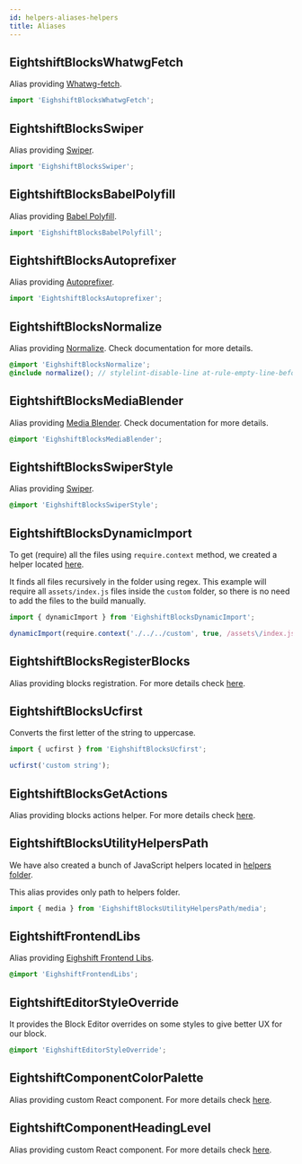 ```yaml
---
id: helpers-aliases-helpers
title: Aliases
---
```


## EightshiftBlocksWhatwgFetch

Alias providing [Whatwg-fetch](https://www.npmjs.com/package/whatwg-fetch).

```js
import 'EighshiftBlocksWhatwgFetch';
```

## EightshiftBlocksSwiper

Alias providing [Swiper](https://www.npmjs.com/package/swiper).

```js
import 'EighshiftBlocksSwiper';
```

## EightshiftBlocksBabelPolyfill

Alias providing [Babel Polyfill](https://babeljs.io/docs/en/babel-polyfill).

```js
import 'EighshiftBlocksBabelPolyfill';
```

## EightshiftBlocksAutoprefixer

Alias providing [Autoprefixer](https://github.com/postcss/autoprefixer).

```js
import 'EightshiftBlocksAutoprefixer';
```

## EightshiftBlocksNormalize

Alias providing [Normalize](https://www.npmjs.com/package/normalize-scss). Check documentation for more details.

```scss
@import 'EighshiftBlocksNormalize';
@include normalize(); // stylelint-disable-line at-rule-empty-line-before
```

## EightshiftBlocksMediaBlender

Alias providing [Media Blender](https://github.com/infinum/media-blender). Check documentation for more details.

```scss
@import 'EighshiftBlocksMediaBlender';
```

## EightshiftBlocksSwiperStyle

Alias providing [Swiper](https://www.npmjs.com/package/swiper).

```scss
@import 'EighshiftBlocksSwiperStyle';
```

## EightshiftBlocksDynamicImport

To get (require) all the files using `require.context`  method, we created a helper located [here](https://github.com/infinum/eightshift-frontend-libs/blob/develop/scripts/dynamic-import.js).

It finds all files recursively in the folder using regex. This example will require all `assets/index.js` files inside the `custom` folder, so there is no need to add the files to the build manually.
```js
import { dynamicImport } from 'EighshiftBlocksDynamicImport';

dynamicImport(require.context('./../../custom', true, /assets\/index.js$/));
```

## EightshiftBlocksRegisterBlocks

Alias providing blocks registration. For more details check [here](/eightshift-docs/docs/guides/blocks-registration).

## EightshiftBlocksUcfirst

Converts the first letter of the string to uppercase.
```js
import { ucfirst } from 'EighshiftBlocksUcfirst';

ucfirst('custom string');
```

## EightshiftBlocksGetActions

Alias providing blocks actions helper. For more details check [here](/eightshift-docs/docs/guides/blocks-get-actions-helper).

## EightshiftBlocksUtilityHelpersPath

We have also created a bunch of JavaScript helpers located in [helpers folder](https://github.com/infinum/eightshift-frontend-libs/tree/develop/scripts/helpers).

This alias provides only path to helpers folder.

```js
import { media } from 'EighshiftBlocksUtilityHelpersPath/media';
```

## EightshiftFrontendLibs

Alias providing [Eighshift Frontend Libs](https://infinum.github.io/eightshift-frontend-libs/sassdocs/). 

```scss
@import 'EighshiftFrontendLibs';
```

## EightshiftEditorStyleOverride

It provides the Block Editor overrides on some styles to give better UX for our block.

```scss
@import 'EighshiftEditorStyleOverride';
```


## EightshiftComponentColorPalette

Alias providing custom React component. For more details check [here](components-color-palette).

## EightshiftComponentHeadingLevel

Alias providing custom React component. For more details check [here](components-heading-level).
